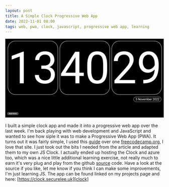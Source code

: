 ```yaml
---
layout: post
title: A Simple Clock Progressive Web App
date: 2022-11-01 08:00
tags: web, pwa, clock, javascript, progressive web app, learning
---
```


![A Screenshot of my clock app.](assets/202211/clock.jpg)

I built a simple clock app and made it into a progressive web app over the last week. I'm back playing with web development and JavaScript and wanted to see how siple it was to make a Progressive Web App (PWA). It turns out it was fairly simple, I used this [guide][pwa] over one [freecodecamp.org][fcc], I love that site. I just took out the bits I needed from the article and adapted them to my own JS Clock.
I actually ended up hosting the Clock and azure too, which was a nice little additional learning exercise, not really much to earn it's very plug and play from the github [source][source] code. Have a look at the source if you like, let me know if you think I can make some improvements, I'm just learning JS.
The app can be found linked on my projects page and here: [https://clock.securelee.uk][clock]

[pwa]: https://www.freecodecamp.org/news/build-a-pwa-from-scratch-with-html-css-and-javascript/
[fcc]: https://www.freecodecamp.org/news
[source]: https://github.com/aircooledcafe/clock
[clock]: https://clock.securelee.uk
